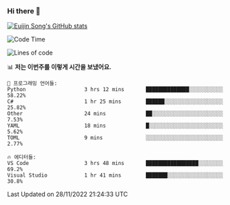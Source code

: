 ### Hi there 👋

[![Euijin Song's GitHub stats](https://github-readme-stats.vercel.app/api?username=lstar2397&count_private=true&show_icons=true&theme=tokyonight&locale=kr)](https://github.com/anuraghazra/github-readme-stats)

<!--START_SECTION:waka-->
![Code Time](http://img.shields.io/badge/Code%20Time-121%20hrs%2058%20mins-blue)

![Lines of code](https://img.shields.io/badge/%EC%A0%80%EB%8A%94%20%EC%97%AC%ED%83%9C%EA%B9%8C%EC%A7%80%20-116%20Thousand%20%EC%A4%84%EC%9D%98%20%EC%BD%94%EB%93%9C%EB%A5%BC%20%EC%9E%91%EC%84%B1%ED%96%88%EC%96%B4%EC%9A%94.-blue)

📊 **저는 이번주를 이렇게 시간을 보냈어요.** 

```text
💬 프로그래밍 언어들: 
Python                   3 hrs 12 mins       ██████████████░░░░░░░░░░░   58.22% 
C#                       1 hr 25 mins        ██████░░░░░░░░░░░░░░░░░░░   25.82% 
Other                    24 mins             ██░░░░░░░░░░░░░░░░░░░░░░░   7.53% 
YAML                     18 mins             █░░░░░░░░░░░░░░░░░░░░░░░░   5.62% 
TOML                     9 mins              ░░░░░░░░░░░░░░░░░░░░░░░░░   2.77%

🔥 에디터들: 
VS Code                  3 hrs 48 mins       █████████████████░░░░░░░░   69.2% 
Visual Studio            1 hr 41 mins        ███████░░░░░░░░░░░░░░░░░░   30.8%

```


 Last Updated on 28/11/2022 21:24:33 UTC
<!--END_SECTION:waka-->

<!--
**lstar2397/lstar2397** is a ✨ _special_ ✨ repository because its `README.md` (this file) appears on your GitHub profile.

Here are some ideas to get you started:

- 🔭 I’m currently working on ...
- 🌱 I’m currently learning ...
- 👯 I’m looking to collaborate on ...
- 🤔 I’m looking for help with ...
- 💬 Ask me about ...
- 📫 How to reach me: ...
- 😄 Pronouns: ...
- ⚡ Fun fact: ...
-->
